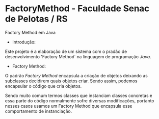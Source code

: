 # FactoryMethod - Faculdade Senac de Pelotas / RS
Factory Method em Java


* Introdução:

Este projeto é a elaboração de um sistema com o pradão de desenvolvimento 'Factory Method' na linguagem de programação *Java*.


* Factory Method: 

O padrão *Factory Method* encapsula a criação de objetos deixando as subclasses decidirem quais objetos criar. Sendo assim, podemos encapsular o código que cria objetos. 

Sendo muito comum termos classes que instanciam classes concretas e essa parte do código normalmente sofre diversas modificações, portanto nesses casos usamos um Factory Method que encapsula esse comportamento de instanciação.
